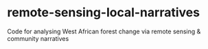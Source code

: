 # remote-sensing-local-narratives
Code for analysing West African forest change via remote sensing &amp; community narratives
